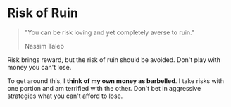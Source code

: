 # Risk of Ruin

> "You can be risk loving and yet completely averse to ruin." <footer>Nassim Taleb</footer>

Risk brings reward, but the risk of ruin should be avoided. Don't play with money you can't lose. 

To get around this, I **think of my own money as barbelled**. I take risks with one portion and am terrified with the other. Don't bet in aggressive strategies what you can't afford to lose. 